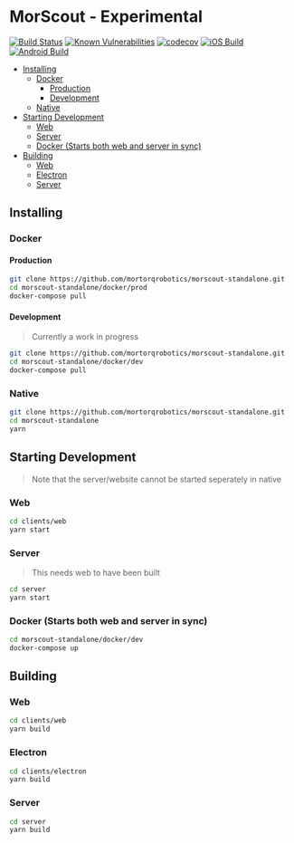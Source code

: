 # MorScout - Experimental <!-- omit in toc -->

[![Build Status](https://api.cirrus-ci.com/github/mortorqrobotics/morscout-standalone.svg)](https://cirrus-ci.com/github/mortorqrobotics/morscout-standalone)
[![Known Vulnerabilities](https://snyk.io/test/github/mortorqrobotics/morscout-standalone/badge.svg)](https://snyk.io/test/github/mortorqrobotics/morscout-standalone)
[![codecov](https://codecov.io/gh/mortorqrobotics/morscout-standalone/branch/master/graph/badge.svg)](https://codecov.io/gh/mortorqrobotics/morscout-standalone)
[![iOS Build](https://build.appcenter.ms/v0.1/apps/a0fa44cd-1214-41c9-942b-a1a33bfea92b/branches/master/badge)](https://appcenter.ms)
[![Android Build](https://build.appcenter.ms/v0.1/apps/af68d026-c265-4753-a756-2764cdfe5137/branches/master/badge)](https://appcenter.ms)

- [Installing](#installing)
  - [Docker](#docker)
    - [Production](#production)
    - [Development](#development)
  - [Native](#native)
- [Starting Development](#starting-development)
  - [Web](#web)
  - [Server](#server)
  - [Docker (Starts both web and server in sync)](#docker-starts-both-web-and-server-in-sync)
- [Building](#building)
  - [Web](#web-1)
  - [Electron](#electron)
  - [Server](#server-1)

## Installing

### Docker

#### Production

```bash
git clone https://github.com/mortorqrobotics/morscout-standalone.git
cd morscout-standalone/docker/prod
docker-compose pull
```

#### Development

> Currently a work in progress

```bash
git clone https://github.com/mortorqrobotics/morscout-standalone.git
cd morscout-standalone/docker/dev
docker-compose pull
```

### Native

```bash
git clone https://github.com/mortorqrobotics/morscout-standalone.git
cd morscout-standalone
yarn
```

## Starting Development

> Note that the server/website cannot be started seperately in native

### Web
```bash
cd clients/web
yarn start
```

### Server

> This needs web to have been built

```bash
cd server
yarn start
```

### Docker (Starts both web and server in sync)

```bash
cd morscout-standalone/docker/dev
docker-compose up
```

## Building

### Web

```bash
cd clients/web
yarn build
```

### Electron

```bash
cd clients/electron
yarn build
```

### Server

```bash
cd server
yarn build
```
